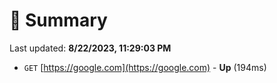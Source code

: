 # 📖 Summary
Last updated: **8/22/2023, 11:29:03 PM**

- `GET` [https://google.com](https://google.com) - **Up** (194ms)
